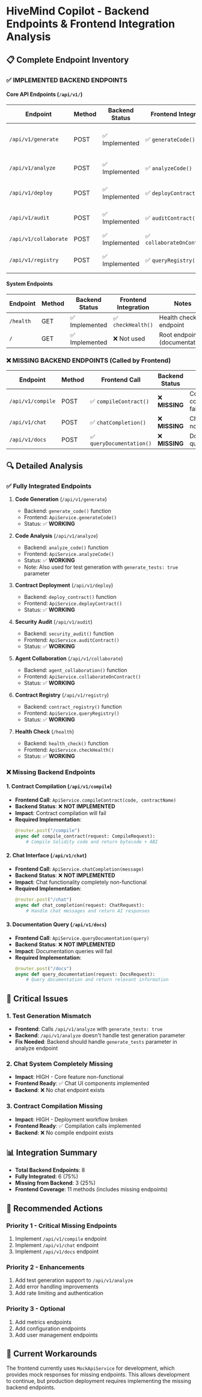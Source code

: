 # HiveMind Copilot - Backend Endpoints & Frontend Integration Analysis

## 📋 Complete Endpoint Inventory

### ✅ **IMPLEMENTED BACKEND ENDPOINTS**

#### **Core API Endpoints (`/api/v1/`)**

| Endpoint | Method | Backend Status | Frontend Integration | Notes |
|----------|--------|----------------|---------------------|-------|
| `/api/v1/generate` | POST | ✅ Implemented | ✅ `generateCode()` | Code generation from prompts |
| `/api/v1/analyze` | POST | ✅ Implemented | ✅ `analyzeCode()` | Code analysis & optimization |
| `/api/v1/deploy` | POST | ✅ Implemented | ✅ `deployContract()` | Smart contract deployment |
| `/api/v1/audit` | POST | ✅ Implemented | ✅ `auditContract()` | Security audit functionality |
| `/api/v1/collaborate` | POST | ✅ Implemented | ✅ `collaborateOnContract()` | Agent collaboration |
| `/api/v1/registry` | POST | ✅ Implemented | ✅ `queryRegistry()` | Contract registry interactions |

#### **System Endpoints**

| Endpoint | Method | Backend Status | Frontend Integration | Notes |
|----------|--------|----------------|---------------------|-------|
| `/health` | GET | ✅ Implemented | ✅ `checkHealth()` | Health check endpoint |
| `/` | GET | ✅ Implemented | ❌ Not used | Root endpoint (documentation) |

### ❌ **MISSING BACKEND ENDPOINTS** (Called by Frontend)

| Endpoint | Method | Frontend Call | Backend Status | Impact |
|----------|--------|---------------|----------------|--------|
| `/api/v1/compile` | POST | ✅ `compileContract()` | ❌ **MISSING** | Contract compilation fails |
| `/api/v1/chat` | POST | ✅ `chatCompletion()` | ❌ **MISSING** | Chat interface non-functional |
| `/api/v1/docs` | POST | ✅ `queryDocumentation()` | ❌ **MISSING** | Documentation queries fail |

## 🔍 **Detailed Analysis**

### **✅ Fully Integrated Endpoints**

1. **Code Generation** (`/api/v1/generate`)
   - Backend: `generate_code()` function
   - Frontend: `ApiService.generateCode()`
   - Status: ✅ **WORKING**

2. **Code Analysis** (`/api/v1/analyze`)
   - Backend: `analyze_code()` function
   - Frontend: `ApiService.analyzeCode()`
   - Status: ✅ **WORKING**
   - Note: Also used for test generation with `generate_tests: true` parameter

3. **Contract Deployment** (`/api/v1/deploy`)
   - Backend: `deploy_contract()` function
   - Frontend: `ApiService.deployContract()`
   - Status: ✅ **WORKING**

4. **Security Audit** (`/api/v1/audit`)
   - Backend: `security_audit()` function
   - Frontend: `ApiService.auditContract()`
   - Status: ✅ **WORKING**

5. **Agent Collaboration** (`/api/v1/collaborate`)
   - Backend: `agent_collaboration()` function
   - Frontend: `ApiService.collaborateOnContract()`
   - Status: ✅ **WORKING**

6. **Contract Registry** (`/api/v1/registry`)
   - Backend: `contract_registry()` function
   - Frontend: `ApiService.queryRegistry()`
   - Status: ✅ **WORKING**

7. **Health Check** (`/health`)
   - Backend: `health_check()` function
   - Frontend: `ApiService.checkHealth()`
   - Status: ✅ **WORKING**

### **❌ Missing Backend Endpoints**

#### **1. Contract Compilation** (`/api/v1/compile`)
- **Frontend Call**: `ApiService.compileContract(code, contractName)`
- **Backend Status**: ❌ **NOT IMPLEMENTED**
- **Impact**: Contract compilation will fail
- **Required Implementation**:
  ```python
  @router.post("/compile")
  async def compile_contract(request: CompileRequest):
      # Compile Solidity code and return bytecode + ABI
  ```

#### **2. Chat Interface** (`/api/v1/chat`)
- **Frontend Call**: `ApiService.chatCompletion(message)`
- **Backend Status**: ❌ **NOT IMPLEMENTED**
- **Impact**: Chat functionality completely non-functional
- **Required Implementation**:
  ```python
  @router.post("/chat")
  async def chat_completion(request: ChatRequest):
      # Handle chat messages and return AI responses
  ```

#### **3. Documentation Query** (`/api/v1/docs`)
- **Frontend Call**: `ApiService.queryDocumentation(query)`
- **Backend Status**: ❌ **NOT IMPLEMENTED**
- **Impact**: Documentation queries will fail
- **Required Implementation**:
  ```python
  @router.post("/docs")
  async def query_documentation(request: DocsRequest):
      # Query documentation and return relevant information
  ```

## 🚨 **Critical Issues**

### **1. Test Generation Mismatch**
- **Frontend**: Calls `/api/v1/analyze` with `generate_tests: true`
- **Backend**: `/api/v1/analyze` doesn't handle test generation parameter
- **Fix Needed**: Backend should handle `generate_tests` parameter in analyze endpoint

### **2. Chat System Completely Missing**
- **Impact**: HIGH - Core feature non-functional
- **Frontend Ready**: ✅ Chat UI components implemented
- **Backend**: ❌ No chat endpoint exists

### **3. Contract Compilation Missing**
- **Impact**: HIGH - Deployment workflow broken
- **Frontend Ready**: ✅ Compilation calls implemented
- **Backend**: ❌ No compile endpoint exists

## 📊 **Integration Summary**

- **Total Backend Endpoints**: 8
- **Fully Integrated**: 6 (75%)
- **Missing from Backend**: 3 (25%)
- **Frontend Coverage**: 11 methods (includes missing endpoints)

## 🎯 **Recommended Actions**

### **Priority 1 - Critical Missing Endpoints**
1. Implement `/api/v1/compile` endpoint
2. Implement `/api/v1/chat` endpoint  
3. Implement `/api/v1/docs` endpoint

### **Priority 2 - Enhancements**
1. Add test generation support to `/api/v1/analyze`
2. Add error handling improvements
3. Add rate limiting and authentication

### **Priority 3 - Optional**
1. Add metrics endpoints
2. Add configuration endpoints
3. Add user management endpoints

## 🔧 **Current Workarounds**

The frontend currently uses `MockApiService` for development, which provides mock responses for missing endpoints. This allows development to continue, but production deployment requires implementing the missing backend endpoints.

